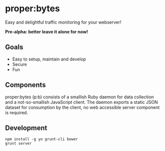 # proper:bytes

Easy and delightful traffic monitoring for your webserver!

**Pre-alpha: better leave it alone for now!**

## Goals

* Easy to setup, maintain and develop
* Secure
* Fun

## Components

proper:bytes (p:b) consists of a smallish Ruby daemon for data collection and a not-so-smallish JavaScript client. The daemon exports a static JSON dataset for consumption by the client, no web accessible server component is required.

## Development

    npm install -g yo grunt-cli bower
    grunt server
